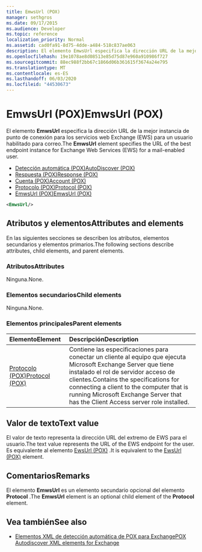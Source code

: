 ```yaml
---
title: EmwsUrl (POX)
manager: sethgros
ms.date: 09/17/2015
ms.audience: Developer
ms.topic: reference
localization_priority: Normal
ms.assetid: cad0fa91-8d75-4dde-a484-518c837ae063
description: El elemento EmwsUrl especifica la dirección URL de la mejor instancia de punto de conexión para los servicios web Exchange (EWS) para un usuario habilitado para correo.
ms.openlocfilehash: 19e1078ae8d08513e85d75d87e960a910986f727
ms.sourcegitcommit: 88ec988f2bb67c1866d06b361615f3674a24e795
ms.translationtype: MT
ms.contentlocale: es-ES
ms.lasthandoff: 06/03/2020
ms.locfileid: "44530673"
---
```

# <a name="emwsurl-pox"></a><span data-ttu-id="fcaff-103">EmwsUrl (POX)</span><span class="sxs-lookup"><span data-stu-id="fcaff-103">EmwsUrl (POX)</span></span>

<span data-ttu-id="fcaff-104">El elemento **EmwsUrl** especifica la dirección URL de la mejor instancia de punto de conexión para los servicios web Exchange (EWS) para un usuario habilitado para correo.</span><span class="sxs-lookup"><span data-stu-id="fcaff-104">The **EmwsUrl** element specifies the URL of the best endpoint instance for Exchange Web Services (EWS) for a mail-enabled user.</span></span> 
  
- [<span data-ttu-id="fcaff-105">Detección automática (POX)</span><span class="sxs-lookup"><span data-stu-id="fcaff-105">AutoDiscover (POX)</span></span>](autodiscover-pox.md) 
- [<span data-ttu-id="fcaff-106">Respuesta (POX)</span><span class="sxs-lookup"><span data-stu-id="fcaff-106">Response (POX)</span></span>](response-pox.md) 
- [<span data-ttu-id="fcaff-107">Cuenta (POX)</span><span class="sxs-lookup"><span data-stu-id="fcaff-107">Account (POX)</span></span>](account-pox.md) 
- [<span data-ttu-id="fcaff-108">Protocolo (POX)</span><span class="sxs-lookup"><span data-stu-id="fcaff-108">Protocol (POX)</span></span>](protocol-pox.md) 
- [<span data-ttu-id="fcaff-109">EmwsUrl (POX)</span><span class="sxs-lookup"><span data-stu-id="fcaff-109">EmwsUrl (POX)</span></span>](emwsurl-pox.md)
  
```XML
<EmwsUrl/>
```

## <a name="attributes-and-elements"></a><span data-ttu-id="fcaff-110">Atributos y elementos</span><span class="sxs-lookup"><span data-stu-id="fcaff-110">Attributes and elements</span></span>

<span data-ttu-id="fcaff-111">En las siguientes secciones se describen los atributos, elementos secundarios y elementos primarios.</span><span class="sxs-lookup"><span data-stu-id="fcaff-111">The following sections describe attributes, child elements, and parent elements.</span></span>
  
### <a name="attributes"></a><span data-ttu-id="fcaff-112">Atributos</span><span class="sxs-lookup"><span data-stu-id="fcaff-112">Attributes</span></span>

<span data-ttu-id="fcaff-113">Ninguna.</span><span class="sxs-lookup"><span data-stu-id="fcaff-113">None.</span></span>
  
### <a name="child-elements"></a><span data-ttu-id="fcaff-114">Elementos secundarios</span><span class="sxs-lookup"><span data-stu-id="fcaff-114">Child elements</span></span>

<span data-ttu-id="fcaff-115">Ninguna.</span><span class="sxs-lookup"><span data-stu-id="fcaff-115">None.</span></span>
  
### <a name="parent-elements"></a><span data-ttu-id="fcaff-116">Elementos principales</span><span class="sxs-lookup"><span data-stu-id="fcaff-116">Parent elements</span></span>

|<span data-ttu-id="fcaff-117">**Elemento**</span><span class="sxs-lookup"><span data-stu-id="fcaff-117">**Element**</span></span>|<span data-ttu-id="fcaff-118">**Descripción**</span><span class="sxs-lookup"><span data-stu-id="fcaff-118">**Description**</span></span>|
|:-----|:-----|
|[<span data-ttu-id="fcaff-119">Protocolo (POX)</span><span class="sxs-lookup"><span data-stu-id="fcaff-119">Protocol (POX)</span></span>](protocol-pox.md) <br/> |<span data-ttu-id="fcaff-120">Contiene las especificaciones para conectar un cliente al equipo que ejecuta Microsoft Exchange Server que tiene instalado el rol de servidor acceso de clientes.</span><span class="sxs-lookup"><span data-stu-id="fcaff-120">Contains the specifications for connecting a client to the computer that is running Microsoft Exchange Server that has the Client Access server role installed.</span></span>  <br/> |
   
## <a name="text-value"></a><span data-ttu-id="fcaff-121">Valor de texto</span><span class="sxs-lookup"><span data-stu-id="fcaff-121">Text value</span></span>

<span data-ttu-id="fcaff-122">El valor de texto representa la dirección URL del extremo de EWS para el usuario.</span><span class="sxs-lookup"><span data-stu-id="fcaff-122">The text value represents the URL of the EWS endpoint for the user.</span></span> <span data-ttu-id="fcaff-123">Es equivalente al elemento [EwsUrl (POX)](ewsurl-pox.md) .</span><span class="sxs-lookup"><span data-stu-id="fcaff-123">It is equivalent to the [EwsUrl (POX)](ewsurl-pox.md) element.</span></span> 
  
## <a name="remarks"></a><span data-ttu-id="fcaff-124">Comentarios</span><span class="sxs-lookup"><span data-stu-id="fcaff-124">Remarks</span></span>

<span data-ttu-id="fcaff-125">El elemento **EmwsUrl** es un elemento secundario opcional del elemento **Protocol** .</span><span class="sxs-lookup"><span data-stu-id="fcaff-125">The **EmwsUrl** element is an optional child element of the **Protocol** element.</span></span> 
  
## <a name="see-also"></a><span data-ttu-id="fcaff-126">Vea también</span><span class="sxs-lookup"><span data-stu-id="fcaff-126">See also</span></span>

- [<span data-ttu-id="fcaff-127">Elementos XML de detección automática de POX para Exchange</span><span class="sxs-lookup"><span data-stu-id="fcaff-127">POX Autodiscover XML elements for Exchange</span></span>](pox-autodiscover-xml-elements-for-exchange.md)

